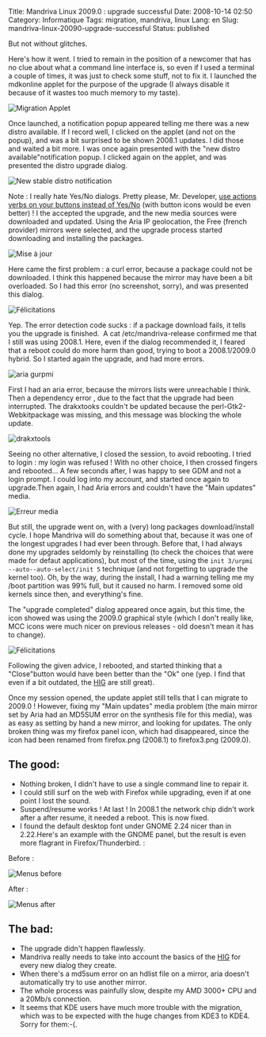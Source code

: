 Title: Mandriva Linux 2009.0 : upgrade successful
Date: 2008-10-14 02:50
Category: Informatique
Tags: migration, mandriva, linux
Lang: en
Slug: mandriva-linux-20090-upgrade-successful
Status: published

But not without glitches.

Here's how it went. I tried to remain in the position of a newcomer that has no
clue about what a command line interface is, so even if I used a terminal a
couple of times, it was just to check some stuff, not to fix it. I launched the
mdkonline applet for the purpose of the upgrade (I always disable it because of
it wastes too much memory to my taste).

![Migration
Applet]({static}/media/mandriva/migration_2009.0/migration-applet.png)

Once launched, a notification popup appeared telling me there was a new distro
available. If I record well, I clicked on the applet (and not on the popup),
and was a bit surprised to be shown 2008.1 updates. I did those and waited a
bit more. I was once again presented with the "new distro
available"notification popup. I clicked again on the applet, and was presented
the distro upgrade dialog.

![New stable distro
notification]({static}/media/mandriva/migration_2009.0/Capture-Une_nouvelle_distribution_stable_est_disponible.png)

Note : I really hate Yes/No dialogs. Pretty please, Mr. Developer, [use actions
verbs on your buttons instead of
Yes/No](http://library.gnome.org/devel/hig-book/stable/controls-buttons.html.en)
(with button icons would be even better) ! I the accepted the upgrade, and the
new media sources were downloaded and updated. Using the Aria IP geolocation,
the Free (french provider) mirrors were selected, and the upgrade process
started downloading and installing the packages.

![Mise à
jour]({static}/media/mandriva/migration_2009.0/Capture-Mise_a_jour_de_la_distribution2.png)

Here came the first problem : a curl error, because a package could not be
downloaded. I think this happened because the mirror may have been a bit
overloaded. So I had this error (no screenshot, sorry), and was presented this
dialog.

![Félicitations]({static}/media/mandriva/migration_2009.0/Capture-Felicitations.png)

Yep. The error detection code sucks : if a package download fails, it tells you
the upgrade is finished.  A cat /etc/mandriva-release confirmed me that I still
was using 2008.1. Here, even if the dialog recommended it, I feared that a
reboot could do more harm than good, trying to boot a 2008.1/2009.0 hybrid. So
I started again the upgrade, and had more errors.

![aria gurpmi]({static}/media/mandriva/migration_2009.0/Capture-gurpmi2.png)

First I had an aria error, because the mirrors lists were unreachable I think.
Then a dependency error , due to the fact that the upgrade had been
interrupted. The drakxtooks couldn't be updated because the
perl-Gtk2-Webkitpackage was missing, and this message was blocking the whole
update.

![drakxtools]({static}/media/mandriva/migration_2009.0/Capture-Certains_paquetages_ne_peuvent_pas_etre_installes.png)

Seeing no other alternative, I closed the session, to avoid rebooting. I tried
to login : my login was refused ! With no other choice, I then crossed fingers
and rebooted... A few seconds after, I was happy to see GDM and not a login
prompt. I could log into my account, and started once again to upgrade.Then
again, I had Aria errors and couldn't have the "Main updates" media.

![Erreur
media]({static}/media/mandriva/migration_2009.0/Capture-Erreur-media.png)

But still, the upgrade went on, with a (very) long packages download/install
cycle. I hope Mandriva will do something about that, because it was one of the
longest upgrades I had ever been through. Before that, I had always done my
upgrades seldomly by reinstalling (to check the choices that were made for
defaut applications), but most of the time, using the `init 3/urpmi
--auto--auto-select/init 5` technique (and not forgetting to upgrade the kernel
too). Oh, by the way, during the install, I had a warning telling me my /boot
partition was 99% full, but it caused no harm. I removed some old kernels since
then, and everything's fine.

The "upgrade completed" dialog appeared once again, but this time, the icon
showed was using the 2009.0 graphical style (which I don't really like, MCC
icons were much nicer on previous releases - old doesn't mean it has to
change).

![Félicitations]({static}/media/mandriva/migration_2009.0/Capture-Felicitations-1.png)

Following the given advice, I rebooted, and started thinking that a
"Close"button would have been better than the "Ok" one (yep. I find that even
if a bit outdated, the [HIG](http://library.gnome.org/devel/hig-book/stable/)
are still great).

Once my session opened, the update applet still tells that I can migrate to
2009.0 ! However, fixing my "Main updates" media problem (the main mirror set
by Aria had an MD5SUM error on the synthesis file for this media), was as easy
as setting by hand a new mirror, and looking for updates. The only broken thing
was my firefox panel icon, which had disappeared, since the icon had been
renamed from firefox.png (2008.1) to firefox3.png (2009.0).

The good:
---------

- Nothing broken, I didn't have to use a single command line to repair it.
- I could still surf on the web with Firefox while upgrading, even if at one
  point I lost the sound.
- Suspend/resume works ! At last ! In 2008.1 the network chip didn't work after
  a after resume, it needed a reboot. This is now fixed.
- I found the default desktop font under GNOME 2.24 nicer than in 2.22.Here's
  an example with the GNOME panel, but the result is even more flagrant in
Firefox/Thunderbird. :

Before :

![Menus before]({static}/media/mandriva/migration_2009.0/menus-before.png)

After :

![Menus after]({static}/media/mandriva/migration_2009.0/menus-after.png)

The bad:
--------

- The upgrade didn't happen flawlessly.
- Mandriva really needs to take into account the basics of the
  [HIG](http://library.gnome.org/devel/hig-book/stable/) for every new dialog
they create.
- When there's a md5sum error on an hdlist file on a mirror, aria doesn't
  automatically try to use another mirror.
- The whole process was painfully slow, despite my AMD 3000+ CPU and a 20Mb/s
  connection.
- It seems that KDE users have much more trouble with the migration, which was
  to be expected with the huge changes from KDE3 to KDE4. Sorry for them:-(.

